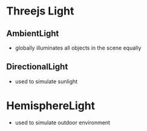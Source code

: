 # Threejs Light

## AmbientLight

- globally illuminates all objects in the scene equally

## DirectionalLight

- used to simulate sunlight

# HemisphereLight

- used to simulate outdoor environment
